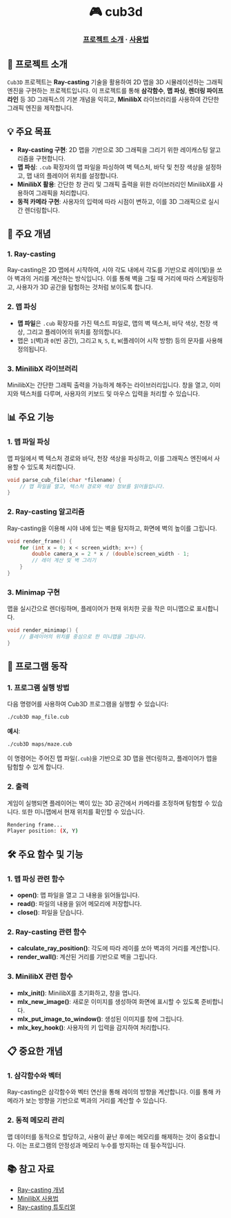 <h1 align="center">
    🎮 cub3d
</h1>

<h3 align="center">
	<a href="#-about-the-project">프로젝트 소개</a>
	<span> · </span>
	<a href="#%EF%B8%8F-usage">사용법</a>
</h3>

## 📘 프로젝트 소개

`Cub3D` 프로젝트는 **Ray-casting** 기술을 활용하여 2D 맵을 3D 시뮬레이션하는 그래픽 엔진을 구현하는 프로젝트입니다. 이 프로젝트를 통해 **삼각함수**, **맵 파싱**, **렌더링 파이프라인** 등 3D 그래픽스의 기본 개념을 익히고, **MinilibX** 라이브러리를 사용하여 간단한 그래픽 엔진을 제작합니다.


## 💡 주요 목표

- **Ray-casting 구현**: 2D 맵을 기반으로 3D 그래픽을 그리기 위한 레이캐스팅 알고리즘을 구현합니다.
- **맵 파싱**: `.cub` 확장자의 맵 파일을 파싱하여 벽 텍스처, 바닥 및 천장 색상을 설정하고, 맵 내의 플레이어 위치를 설정합니다.
- **MinilibX 활용**: 간단한 창 관리 및 그래픽 출력을 위한 라이브러리인 MinilibX를 사용하여 그래픽을 처리합니다.
- **동적 카메라 구현**: 사용자의 입력에 따라 시점이 변하고, 이를 3D 그래픽으로 실시간 렌더링합니다.


## 📂 주요 개념

### 1. **Ray-casting**
Ray-casting은 2D 맵에서 시작하여, 시야 각도 내에서 각도를 기반으로 레이(빛)을 쏘아 벽과의 거리를 계산하는 방식입니다. 이를 통해 벽을 그릴 때 거리에 따라 스케일링하고, 사용자가 3D 공간을 탐험하는 것처럼 보이도록 합니다.

### 2. **맵 파싱**

- **맵 파일**은 `.cub` 확장자를 가진 텍스트 파일로, 맵의 벽 텍스처, 바닥 색상, 천장 색상, 그리고 플레이어의 위치를 정의합니다.
- 맵은 `1`(벽)과 `0`(빈 공간), 그리고 `N`, `S`, `E`, `W`(플레이어 시작 방향) 등의 문자를 사용해 정의됩니다.
  
### 3. **MinilibX 라이브러리**
MinilibX는 간단한 그래픽 출력을 가능하게 해주는 라이브러리입니다. 창을 열고, 이미지와 텍스처를 다루며, 사용자의 키보드 및 마우스 입력을 처리할 수 있습니다.


## 📊 주요 기능

### 1. **맵 파일 파싱**
맵 파일에서 벽 텍스처 경로와 바닥, 천장 색상을 파싱하고, 이를 그래픽스 엔진에서 사용할 수 있도록 처리합니다.

```c
void parse_cub_file(char *filename) {
    // 맵 파일을 열고, 텍스처 경로와 색상 정보를 읽어들입니다.
}
```

### 2. **Ray-casting 알고리즘**

Ray-casting을 이용해 시야 내에 있는 벽을 탐지하고, 화면에 벽의 높이를 그립니다.

```c
void render_frame() {
    for (int x = 0; x < screen_width; x++) {
        double camera_x = 2 * x / (double)screen_width - 1;
        // 레이 계산 및 벽 그리기
    }
}
```

### 3. **Minimap 구현**

맵을 실시간으로 렌더링하며, 플레이어가 현재 위치한 곳을 작은 미니맵으로 표시합니다.

```c
void render_minimap() {
    // 플레이어의 위치를 중심으로 한 미니맵을 그립니다.
}
```


## 🧠 프로그램 동작

### 1. **프로그램 실행 방법**

다음 명령어를 사용하여 Cub3D 프로그램을 실행할 수 있습니다:

```bash
./cub3D map_file.cub
```

**예시**:
```bash
./cub3D maps/maze.cub
```

이 명령어는 주어진 맵 파일(`.cub`)을 기반으로 3D 맵을 렌더링하고, 플레이어가 맵을 탐험할 수 있게 합니다.

### 2. **출력**

게임이 실행되면 플레이어는 벽이 있는 3D 공간에서 카메라를 조정하며 탐험할 수 있습니다. 또한 미니맵에서 현재 위치를 확인할 수 있습니다.

```bash
Rendering frame...
Player position: (X, Y)
```


## 🛠️ 주요 함수 및 기능

### 1. **맵 파싱 관련 함수**

- **open()**: 맵 파일을 열고 그 내용을 읽어들입니다.
- **read()**: 파일의 내용을 읽어 메모리에 저장합니다.
- **close()**: 파일을 닫습니다.

### 2. **Ray-casting 관련 함수**

- **calculate_ray_position()**: 각도에 따라 레이를 쏘아 벽과의 거리를 계산합니다.
- **render_wall()**: 계산된 거리를 기반으로 벽을 그립니다.

### 3. **MinilibX 관련 함수**

- **mlx_init()**: MinilibX를 초기화하고, 창을 엽니다.
- **mlx_new_image()**: 새로운 이미지를 생성하여 화면에 표시할 수 있도록 준비합니다.
- **mlx_put_image_to_window()**: 생성된 이미지를 창에 그립니다.
- **mlx_key_hook()**: 사용자의 키 입력을 감지하여 처리합니다.


## 📋 중요한 개념

### 1. **삼각함수와 벡터**

Ray-casting은 삼각함수와 벡터 연산을 통해 레이의 방향을 계산합니다. 이를 통해 카메라가 보는 방향을 기반으로 벽과의 거리를 계산할 수 있습니다.

### 2. **동적 메모리 관리**

맵 데이터를 동적으로 할당하고, 사용이 끝난 후에는 메모리를 해제하는 것이 중요합니다. 이는 프로그램의 안정성과 메모리 누수를 방지하는 데 필수적입니다.


## 📚 참고 자료

- [Ray-casting 개념](https://en.wikipedia.org/wiki/Ray_casting)
- [MinilibX 사용법](https://harm-smits.github.io/42docs/libs/minilibx)
- [Ray-casting 튜토리얼](https://github.com/365kim/raycasting_tutorial)
